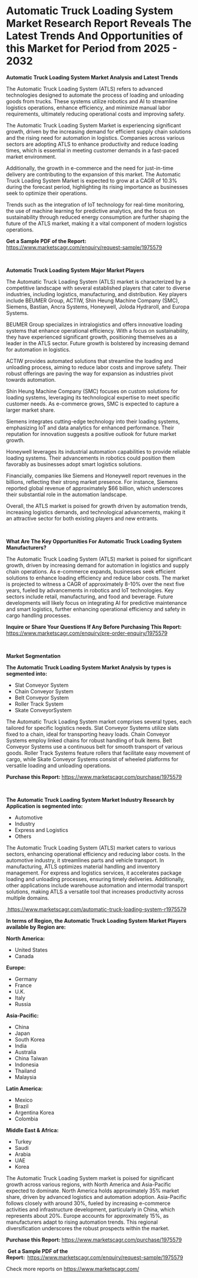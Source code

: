 <p><h1>Automatic Truck Loading System Market Research Report Reveals The Latest Trends And Opportunities of this Market for Period from 2025 - 2032</h1></p><p><strong>Automatic Truck Loading System Market Analysis and Latest Trends</strong></p>
<p><p>The Automatic Truck Loading System (ATLS) refers to advanced technologies designed to automate the process of loading and unloading goods from trucks. These systems utilize robotics and AI to streamline logistics operations, enhance efficiency, and minimize manual labor requirements, ultimately reducing operational costs and improving safety.</p><p>The Automatic Truck Loading System Market is experiencing significant growth, driven by the increasing demand for efficient supply chain solutions and the rising need for automation in logistics. Companies across various sectors are adopting ATLS to enhance productivity and reduce loading times, which is essential in meeting customer demands in a fast-paced market environment. </p><p>Additionally, the growth in e-commerce and the need for just-in-time delivery are contributing to the expansion of this market. The Automatic Truck Loading System Market is expected to grow at a CAGR of 10.3% during the forecast period, highlighting its rising importance as businesses seek to optimize their operations. </p><p>Trends such as the integration of IoT technology for real-time monitoring, the use of machine learning for predictive analytics, and the focus on sustainability through reduced energy consumption are further shaping the future of the ATLS market, making it a vital component of modern logistics operations.</p></p>
<p><strong>Get a Sample PDF of the Report:&nbsp;</strong> <a href="https://www.marketscagr.com/enquiry/request-sample/1975579?utm_campaign=2650&utm_medium=2&utm_source=Github&utm_content=ia&utm_term=10042025&utm_id=automatic-truck-loading-system">https://www.marketscagr.com/enquiry/request-sample/1975579</a></p>
<p>&nbsp;</p>
<p><strong>Automatic Truck Loading System Major Market Players</strong></p>
<p><p>The Automatic Truck Loading System (ATLS) market is characterized by a competitive landscape with several established players that cater to diverse industries, including logistics, manufacturing, and distribution. Key players include BEUMER Group, ACTIW, Shin Heung Machine Company (SMC), Siemens, Bastian, Ancra Systems, Honeywell, Joloda Hydraroll, and Europa Systems.</p><p>BEUMER Group specializes in intralogistics and offers innovative loading systems that enhance operational efficiency. With a focus on sustainability, they have experienced significant growth, positioning themselves as a leader in the ATLS sector. Future growth is bolstered by increasing demand for automation in logistics.</p><p>ACTIW provides automated solutions that streamline the loading and unloading process, aiming to reduce labor costs and improve safety. Their robust offerings are paving the way for expansion as industries pivot towards automation.</p><p>Shin Heung Machine Company (SMC) focuses on custom solutions for loading systems, leveraging its technological expertise to meet specific customer needs. As e-commerce grows, SMC is expected to capture a larger market share.</p><p>Siemens integrates cutting-edge technology into their loading systems, emphasizing IoT and data analytics for enhanced performance. Their reputation for innovation suggests a positive outlook for future market growth.</p><p>Honeywell leverages its industrial automation capabilities to provide reliable loading systems. Their advancements in robotics could position them favorably as businesses adopt smart logistics solutions.</p><p>Financially, companies like Siemens and Honeywell report revenues in the billions, reflecting their strong market presence. For instance, Siemens reported global revenue of approximately $66 billion, which underscores their substantial role in the automation landscape.</p><p>Overall, the ATLS market is poised for growth driven by automation trends, increasing logistics demands, and technological advancements, making it an attractive sector for both existing players and new entrants.</p></p>
<p>&nbsp;</p>
<p><strong>What Are The Key Opportunities For Automatic Truck Loading System Manufacturers?</strong></p>
<p><p>The Automatic Truck Loading System (ATLS) market is poised for significant growth, driven by increasing demand for automation in logistics and supply chain operations. As e-commerce expands, businesses seek efficient solutions to enhance loading efficiency and reduce labor costs. The market is projected to witness a CAGR of approximately 8-10% over the next five years, fueled by advancements in robotics and IoT technologies. Key sectors include retail, manufacturing, and food and beverage. Future developments will likely focus on integrating AI for predictive maintenance and smart logistics, further enhancing operational efficiency and safety in cargo handling processes.</p></p>
<p><strong>Inquire or Share Your Questions If Any Before Purchasing This Report:</strong> <a href="https://www.marketscagr.com/enquiry/pre-order-enquiry/1975579?utm_campaign=2650&utm_medium=2&utm_source=Github&utm_content=ia&utm_term=10042025&utm_id=automatic-truck-loading-system">https://www.marketscagr.com/enquiry/pre-order-enquiry/1975579</a></p>
<p>&nbsp;</p>
<p><strong>Market Segmentation</strong></p>
<p><strong>The Automatic Truck Loading System Market Analysis by types is segmented into:</strong></p>
<p><ul><li>Slat Conveyor System</li><li>Chain Conveyor System</li><li>Belt Conveyor System</li><li>Roller Track System</li><li>Skate ConveyorSystem</li></ul></p>
<p><p>The Automatic Truck Loading System market comprises several types, each tailored for specific logistics needs. Slat Conveyor Systems utilize slats fixed to a chain, ideal for transporting heavy loads. Chain Conveyor Systems employ linked chains for robust handling of bulk items. Belt Conveyor Systems use a continuous belt for smooth transport of various goods. Roller Track Systems feature rollers that facilitate easy movement of cargo, while Skate Conveyor Systems consist of wheeled platforms for versatile loading and unloading operations.</p></p>
<p><strong>Purchase this Report:&nbsp;</strong><a href="https://www.marketscagr.com/purchase/1975579?utm_campaign=2650&utm_medium=2&utm_source=Github&utm_content=ia&utm_term=10042025&utm_id=automatic-truck-loading-system">https://www.marketscagr.com/purchase/1975579</a></p>
<p>&nbsp;</p>
<p><strong>The Automatic Truck Loading System Market Industry Research by Application is segmented into:</strong></p>
<p><ul><li>Automotive</li><li>Industry</li><li>Express and Logistics</li><li>Others</li></ul></p>
<p><p>The Automatic Truck Loading System (ATLS) market caters to various sectors, enhancing operational efficiency and reducing labor costs. In the automotive industry, it streamlines parts and vehicle transport. In manufacturing, ATLS optimizes material handling and inventory management. For express and logistics services, it accelerates package loading and unloading processes, ensuring timely deliveries. Additionally, other applications include warehouse automation and intermodal transport solutions, making ATLS a versatile tool that increases productivity across multiple domains.</p></p>
<p><a href="https://www.marketscagr.com/automatic-truck-loading-system-r1975579?utm_campaign=2650&utm_medium=2&utm_source=Github&utm_content=ia&utm_term=10042025&utm_id=automatic-truck-loading-system">&nbsp;https://www.marketscagr.com/automatic-truck-loading-system-r1975579</a></p>
<p><strong>In terms of Region, the Automatic Truck Loading System Market Players available by Region are:</strong></p>
<p>
    <p> <strong> North America: </strong>
        <ul>
            <li>United States</li>
            <li>Canada</li>
        </ul>
        </p> 
    <p> <strong> Europe: </strong>
        <ul>
            <li>Germany</li>
            <li>France</li>
            <li>U.K.</li>
            <li>Italy</li>
            <li>Russia</li>
        </ul>
        </p> 
    <p> <strong> Asia-Pacific: </strong>
        <ul>
            <li>China</li>
            <li>Japan</li>
            <li>South Korea</li>
            <li>India</li>
            <li>Australia</li>
            <li>China Taiwan</li>
            <li>Indonesia</li>
            <li>Thailand</li>
            <li>Malaysia</li>
        </ul>
        </p> 
    <p> <strong> Latin America: </strong>
        <ul>
            <li>Mexico</li>
            <li>Brazil</li>
            <li>Argentina Korea</li>
            <li>Colombia</li>
        </ul>
        </p> 
    <p> <strong> Middle East & Africa: </strong>
        <ul>
            <li>Turkey</li>
            <li>Saudi</li>
            <li>Arabia</li>
            <li>UAE</li>
            <li>Korea</li>
        </ul>
    </p>
    </p>
<p><p>The Automatic Truck Loading System market is poised for significant growth across various regions, with North America and Asia-Pacific expected to dominate. North America holds approximately 35% market share, driven by advanced logistics and automation adoption. Asia-Pacific follows closely with around 30%, fueled by increasing e-commerce activities and infrastructure development, particularly in China, which represents about 20%. Europe accounts for approximately 15%, as manufacturers adapt to rising automation trends. This regional diversification underscores the robust prospects within the market.</p></p>
<p><strong>Purchase this Report: </strong><a href="https://www.marketscagr.com/purchase/1975579?utm_campaign=2650&utm_medium=2&utm_source=Github&utm_content=ia&utm_term=10042025&utm_id=automatic-truck-loading-system">https://www.marketscagr.com/purchase/1975579</a></p>
<p>&nbsp;<strong>Get a Sample PDF of the Report:&nbsp;&nbsp;</strong><a href="https://www.marketscagr.com/enquiry/request-sample/1975579?utm_campaign=2650&utm_medium=2&utm_source=Github&utm_content=ia&utm_term=10042025&utm_id=automatic-truck-loading-system">https://www.marketscagr.com/enquiry/request-sample/1975579</a></p>
<p><strong></strong></p>
<p>Check more reports on <a href="https://www.marketscagr.com/?utm_campaign=2650&utm_medium=2&utm_source=Github&utm_content=ia&utm_term=10042025&utm_id=automatic-truck-loading-system">https://www.marketscagr.com/</a></p>
